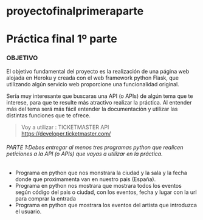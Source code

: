 # proyectofinalprimeraparte


# Práctica final 1º parte

### OBJETIVO

El objetivo fundamental del proyecto es la realización de una página web alojada en Heroku y creada con el web framework python Flask, que utilizando algún servicio web proporcione una funcionalidad original.

Sería muy interesante que buscaras una API (o APIs) de algún tema que te interese, para que te resulte más atractivo realizar la práctica. Al entender más del tema será más fácil entender la documentación y utilizar las distintas funciones que te ofrece.

> Voy a utilizar : TICKETMASTER API  https://developer.ticketmaster.com/

###### PARTE 1:Debes entregar al menos tres programas python que realicen peticiones a la API (o APIs) que vayas a utilizar en la práctica.

- Programa en python que nos monstrara  la ciudad y la sala y la fecha donde que proximamenta van en nuestro pais  (España).
- Programa en python nos mostrara   que mostrara todos los eventos según código del pais o ciudad, con los eventos, fecha y lugar con  la url para comprar la entrada
- Programa en python que mostrara los eventos del artista que introduzca el usuario.
